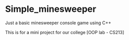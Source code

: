 # Simple_minesweeper
Just a basic minesweeper console game using C++

This is for a mini project for our college [OOP lab - CS213]
